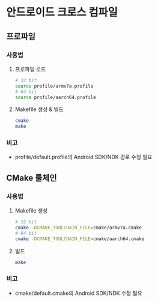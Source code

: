 # 안드로이드 크로스 컴파일

## 프로파일

### 사용법

1. 프로파일 로드

   ```bash
   # 32 bit
   source profile/armv7a.profile
   # 64 bit
   source profile/aarch64.profile
   ```

2. Makefile 생성 & 빌드

   ```bash
   cmake
   make
   ```

### 비고

- profile/default.profile의 Android SDK/NDK 경로 수정 필요

## CMake 툴체인

### 사용법

1. Makefile 생성

   ```bash
   # 32 bit
   cmake -DCMAKE_TOOLCHAIN_FILE=cmake/armv7a.cmake
   # 64 bit
   cmake -DCMAKE_TOOLCHAIN_FILE=cmake/aarch64.cmake
   ```

2. 빌드

   ```bash
   make
   ```

### 비고

- cmake/default.cmake의 Android SDK/NDK 수정 필요